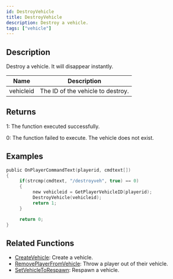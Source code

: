 ```yaml
---
id: DestroyVehicle
title: DestroyVehicle
description: Destroy a vehicle.
tags: ["vehicle"]
---
```


## Description

Destroy a vehicle. It will disappear instantly.

| Name      | Description                       |
| --------- | --------------------------------- |
| vehicleid | The ID of the vehicle to destroy. |

## Returns

1: The function executed successfully.

0: The function failed to execute. The vehicle does not exist.

## Examples

```c
public OnPlayerCommandText(playerid, cmdtext[])
{
     if(strcmp(cmdtext, "/destroyveh", true) == 0)
     {
          new vehicleid = GetPlayerVehicleID(playerid);
          DestroyVehicle(vehicleid);
          return 1;
     }

     return 0;
}
```

## Related Functions

- [CreateVehicle](CreateVehicle.md): Create a vehicle.
- [RemovePlayerFromVehicle](RemovePlayerFromVehicle.md): Throw a player out of their vehicle.
- [SetVehicleToRespawn](SetVehicleToRespawn.md): Respawn a vehicle.
